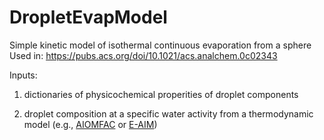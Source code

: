 # DropletEvapModel
Simple kinetic model of isothermal continuous evaporation from a sphere
Used in: https://pubs.acs.org/doi/10.1021/acs.analchem.0c02343

Inputs: 

1. dictionaries of physicochemical properities of droplet components

2. droplet composition at a specific water activity from a thermodynamic model  (e.g., [AIOMFAC](http://www.aiomfac.caltech.edu/) or [E-AIM](http://www.aim.env.uea.ac.uk/aim/aim.php))
